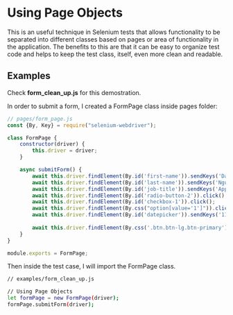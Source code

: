 # Using Page Objects

This is an useful technique in Selenium tests that allows functionality to be separated into different classes based on pages or area of functionality in the application. The benefits to this are that it can be easy to organize test code and helps to keep the test class, itself, even more clean and readable.

## Examples

Check __form_clean_up.js__ for this demostration.

In order to submit a form, I created a FormPage class inside pages folder:

```javascript
// pages/form_page.js
const {By, Key} = require("selenium-webdriver");

class FormPage {
    constructor(driver) {
        this.driver = driver;
    }

    async submitForm() {
        await this.driver.findElement(By.id('first-name')).sendKeys('Dale');
        await this.driver.findElement(By.id('last-name')).sendKeys('Nguyen');
        await this.driver.findElement(By.id('job-title')).sendKeys('Application Developer');
        await this.driver.findElement(By.id('radio-button-2')).click();
        await this.driver.findElement(By.id('checkbox-1')).click();
        await this.driver.findElement(By.css("option[value='1']")).click();
        await this.driver.findElement(By.id('datepicker')).sendKeys('11/13/2018', Key.RETURN);
    
        await this.driver.findElement(By.css('.btn.btn-lg.btn-primary')).click(); 
    }
}

module.exports = FormPage;
```

Then inside the test case, I will import the FormPage class.

```sh
// examples/form_clean_up.js

// Using Page Objects
let formPage = new FormPage(driver);
formPage.submitForm(driver);
```
